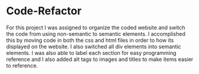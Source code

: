 # Code-Refactor

For this project I was assigned to organize the coded website and switch the code from using non-semantic to semantic elements. I accomplished this by moving code in both the css and html files in order to how its displayed on the website. I also switched all div elements into semantic elements. I was also able to label each section for easy programming reference and I also added alt tags to images and titles to make items easier to reference.
